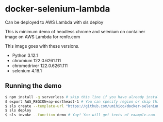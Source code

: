 # docker-selenium-lambda
Can be deployed to AWS Lambda with sls deploy

This is minimum demo of headless chrome and selenium on container image on AWS Lambda for renfe.com

This image goes with these versions.

- Python 3.12.1
- chromium 122.0.6261.111
- chromedriver 122.0.6261.111
- selenium 4.18.1

## Running the demo

```bash
$ npm install -g serverless # skip this line if you have already installed Serverless Framework
$ export AWS_REGION=ap-northeast-1 # You can specify region or skip this line. us-east-1 will be used by default.
$ sls create --template-url "https://github.com/umihico/docker-selenium-lambda/tree/main" --path docker-selenium-lambda && cd $_
$ sls deploy
$ sls invoke --function demo # Yay! You will get texts of example.com
```

